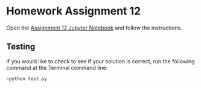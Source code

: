 # Homework Assignment 12

Open the [Assignment 12 Jupyter Notebook](assignment12.ipynb) and follow the instructions.

## Testing

If you would like to check to see if your solution is correct, run the following command at the Terminal command line:

```bash
>python test.py
```
